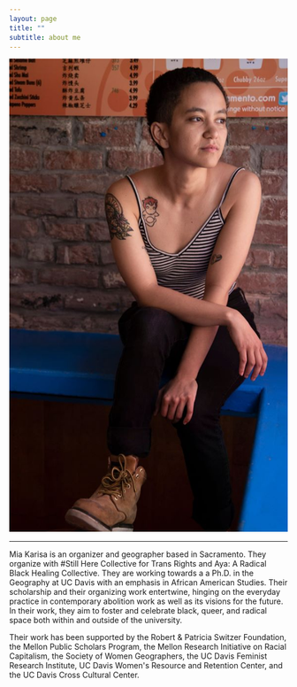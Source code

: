```yaml
---
layout: page
title: ""
subtitle: about me
---
```


![](img/me.jpg)

*****
Mia Karisa is an organizer and geographer based in Sacramento. They organize with #Still Here Collective for Trans Rights and  Aya: A Radical Black Healing Collective. They are working towards a a Ph.D. in the Geography at UC Davis with an emphasis in African American Studies. Their scholarship and their organizing work entertwine, hinging on the everyday practice in contemporary abolition work as well as its visions for the future. In their work, they aim to foster and celebrate black, queer, and radical space both within and outside of the university.

Their work has been supported by the Robert & Patricia Switzer Foundation, the Mellon Public Scholars Program, the Mellon Research Initiative on Racial Capitalism, the Society of Women Geographers, the UC Davis Feminist Research Institute, UC Davis Women's Resource and Retention Center, and the UC Davis Cross Cultural Center.
